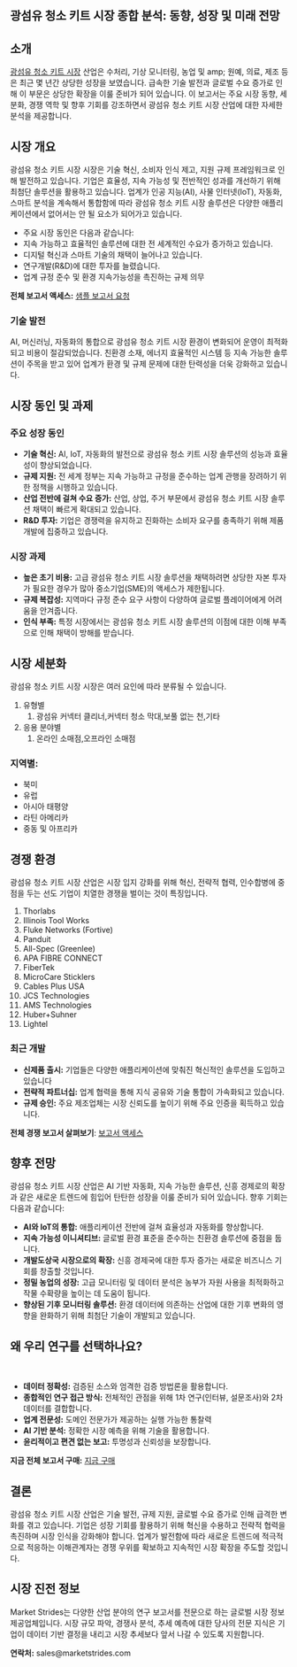 <h2>광섬유 청소 키트 시장 종합 분석: 동향, 성장 및 미래 전망</h2>
<h2>소개</h2>
<p><a href="https://marketstrides.com/report/fiber-optic-cleaning-kits-market">광섬유 청소 키트 시장</a> 산업은 수처리, 기상 모니터링, 농업 및 amp; 원예, 의료, 제조 등은 최근 몇 년간 상당한 성장을 보였습니다. 급속한 기술 발전과 글로벌 수요 증가로 인해 이 부문은 상당한 확장을 이룰 준비가 되어 있습니다. 이 보고서는 주요 시장 동향, 세분화, 경쟁 역학 및 향후 기회를 강조하면서 광섬유 청소 키트 시장 산업에 대한 자세한 분석을 제공합니다.</p>
<h2>시장 개요</h2>
<p>광섬유 청소 키트 시장 시장은 기술 혁신, 소비자 인식 제고, 지원 규제 프레임워크로 인해 발전하고 있습니다. 기업은 효율성, 지속 가능성 및 전반적인 성과를 개선하기 위해 최첨단 솔루션을 활용하고 있습니다. 업계가 인공 지능(AI), 사물 인터넷(IoT), 자동화, 스마트 분석을 계속해서 통합함에 따라 광섬유 청소 키트 시장 솔루션은 다양한 애플리케이션에서 없어서는 안 될 요소가 되어가고 있습니다.</p>
<ul>
<li>주요 시장 동인은 다음과 같습니다:</li>
<li>지속 가능하고 효율적인 솔루션에 대한 전 세계적인 수요가 증가하고 있습니다.</li>
<li>디지털 혁신과 스마트 기술의 채택이 늘어나고 있습니다.</li>
<li>연구개발(R&amp;D)에 대한 투자를 늘렸습니다.</li>
<li>업계 규정 준수 및 환경 지속가능성을 촉진하는 규제 의무</li>
</ul>
<p><strong>전체 보고서 액세스:</strong>&nbsp;<a href="https://marketstrides.com/request-sample/fiber-optic-cleaning-kits-market">샘플 보고서 요청</a></p>
<h3>기술 발전</h3>
<p>AI, 머신러닝, 자동화의 통합으로 광섬유 청소 키트 시장 환경이 변화되어 운영이 최적화되고 비용이 절감되었습니다. 친환경 소재, 에너지 효율적인 시스템 등 지속 가능한 솔루션이 주목을 받고 있어 업계가 환경 및 규제 문제에 대한 탄력성을 더욱 강화하고 있습니다.</p>
<h2>시장 동인 및 과제</h2>
<h3>주요 성장 동인</h3>
<ul>
<li><strong>기술 혁신:</strong> AI, IoT, 자동화의 발전으로 광섬유 청소 키트 시장 솔루션의 성능과 효율성이 향상되었습니다.</li>
<li><strong>규제 지원:</strong> 전 세계 정부는 지속 가능하고 규정을 준수하는 업계 관행을 장려하기 위한 정책을 시행하고 있습니다.</li>
<li><strong>산업 전반에 걸쳐 수요 증가:</strong> 산업, 상업, 주거 부문에서 광섬유 청소 키트 시장 솔루션 채택이 빠르게 확대되고 있습니다.</li>
<li><strong>R&amp;D 투자:</strong> 기업은 경쟁력을 유지하고 진화하는 소비자 요구를 충족하기 위해 제품 개발에 집중하고 있습니다.</li>
</ul>
<h3>시장 과제</h3>
<ul>
<li><strong>높은 초기 비용:</strong> 고급 광섬유 청소 키트 시장 솔루션을 채택하려면 상당한 자본 투자가 필요한 경우가 많아 중소기업(SME)의 액세스가 제한됩니다.</li>
<li><strong>규제 복잡성:</strong> 지역마다 규정 준수 요구 사항이 다양하여 글로벌 플레이어에게 어려움을 안겨줍니다.</li>
<li><strong>인식 부족:</strong> 특정 시장에서는 광섬유 청소 키트 시장 솔루션의 이점에 대한 이해 부족으로 인해 채택이 방해를 받습니다.</li>
</ul>
<h2>시장 세분화</h2>
<p>광섬유 청소 키트 시장 시장은 여러 요인에 따라 분류될 수 있습니다.</p>
<ol>
<li>유형별
<ol>
<li>광섬유 커넥터 클리너,커넥터 청소 막대,보풀 없는 천,기타</li>
</ol>
</li>
<li>응용 분야별
<ol>
<li>온라인 소매점,오프라인 소매점</li>
</ol>
</li>
</ol>
<h3>지역별:</h3>
<ul>
<li>북미</li>
<li>유럽</li>
<li>아시아 태평양</li>
<li>라틴 아메리카</li>
<li>중동 및 아프리카</li>
</ul>
<h2>경쟁 환경</h2>
<p>광섬유 청소 키트 시장 산업은 시장 입지 강화를 위해 혁신, 전략적 협력, 인수합병에 중점을 두는 선도 기업이 치열한 경쟁을 벌이는 것이 특징입니다.</p>
<ol>
<li>Thorlabs</li>
<li>Illinois Tool Works</li>
<li>Fluke Networks (Fortive)</li>
<li>Panduit</li>
<li>All-Spec (Greenlee)</li>
<li>APA FIBRE CONNECT</li>
<li>FiberTek</li>
<li>MicroCare Sticklers</li>
<li>Cables Plus USA</li>
<li>JCS Technologies</li>
<li>AMS Technologies</li>
<li>Huber+Suhner</li>
<li>Lightel</li>
</ol>
<h3>최근 개발</h3>
<ul>
<li><strong>신제품 출시:</strong> 기업들은 다양한 애플리케이션에 맞춰진 혁신적인 솔루션을 도입하고 있습니다</li>
<li><strong>전략적 파트너십:</strong> 업계 협력을 통해 지식 공유와 기술 통합이 가속화되고 있습니다.</li>
<li><strong>규제 승인:</strong> 주요 제조업체는 시장 신뢰도를 높이기 위해 주요 인증을 획득하고 있습니다.</li>
</ul>
<p><strong>전체 경쟁 보고서 살펴보기</strong>:&nbsp;<a href="https://marketstrides.com/report/fiber-optic-cleaning-kits-market">보고서 액세스</a></p>
<h2>향후 전망</h2>
<p>광섬유 청소 키트 시장 산업은 AI 기반 자동화, 지속 가능한 솔루션, 신흥 경제로의 확장과 같은 새로운 트렌드에 힘입어 탄탄한 성장을 이룰 준비가 되어 있습니다. 향후 기회는 다음과 같습니다:</p>
<ul>
<li><strong>AI와 IoT의 통합:</strong> 애플리케이션 전반에 걸쳐 효율성과 자동화를 향상합니다.</li>
<li><strong>지속 가능성 이니셔티브:</strong> 글로벌 환경 표준을 준수하는 친환경 솔루션에 중점을 둡니다.</li>
<li><strong>개발도상국 시장으로의 확장:</strong> 신흥 경제국에 대한 투자 증가는 새로운 비즈니스 기회를 창출할 것입니다.</li>
<li><strong>정밀 농업의 성장:</strong> 고급 모니터링 및 데이터 분석은 농부가 자원 사용을 최적화하고 작물 수확량을 높이는 데 도움이 됩니다.</li>
<li><strong>향상된 기후 모니터링 솔루션:</strong> 환경 데이터에 의존하는 산업에 대한 기후 변화의 영향을 완화하기 위해 최첨단 기술이 개발되고 있습니다.</li>
</ul>
<h2>왜 우리 연구를 선택하나요?</h2>
<p>&nbsp;</p>
<ul>
<li><strong>데이터 정확성:</strong> 검증된 소스와 엄격한 검증 방법론을 활용합니다.</li>
<li><strong>종합적인 연구 접근 방식:</strong> 전체적인 관점을 위해 1차 연구(인터뷰, 설문조사)와 2차 데이터를 결합합니다.</li>
<li><strong>업계 전문성:</strong> 도메인 전문가가 제공하는 실행 가능한 통찰력</li>
<li><strong>AI 기반 분석:</strong> 정확한 시장 예측을 위해 기술을 활용합니다.</li>
<li><strong>윤리적이고 편견 없는 보고:</strong> 투명성과 신뢰성을 보장합니다.</li>
</ul>
<p><strong>지금 전체 보고서 구매:</strong>&nbsp;<a href="https://marketstrides.com/buyNow/fiber-optic-cleaning-kits-market?price=single_price">지금 구매</a></p>
<h2>결론</h2>
<p>광섬유 청소 키트 시장 산업은 기술 발전, 규제 지원, 글로벌 수요 증가로 인해 급격한 변화를 겪고 있습니다. 기업은 성장 기회를 활용하기 위해 혁신을 수용하고 전략적 협력을 촉진하며 시장 인식을 강화해야 합니다. 업계가 발전함에 따라 새로운 트렌드에 적극적으로 적응하는 이해관계자는 경쟁 우위를 확보하고 지속적인 시장 확장을 주도할 것입니다.</p>
<h2>시장 진전 정보</h2>
<p>Market Strides는 다양한 산업 분야의 연구 보고서를 전문으로 하는 글로벌 시장 정보 제공업체입니다. 시장 규모 파악, 경쟁사 분석, 추세 예측에 대한 당사의 전문 지식은 기업이 데이터 기반 결정을 내리고 시장 추세보다 앞서 나갈 수 있도록 지원합니다.</p>
<p><strong>연락처:</strong> <a>sales@marketstrides.com</a></p>
